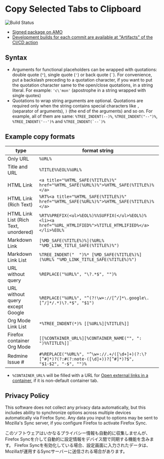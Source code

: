 # Copy Selected Tabs to Clipboard

![Build Status](https://github.com/piroor/copy-selected-tabs-to-clipboard/actions/workflows/main.yml/badge.svg?branch=trunk)

* [Signed package on AMO](https://addons.mozilla.org/firefox/addon/copy-selected-tabs-to-clipboar/)
* [Development builds for each commit are available at "Artifacts" of the CI/CD action](https://github.com/piroor/copy-selected-tabs-to-clipboard/actions?query=workflow%3ACI%2FCD)


## Syntax

* Arguments for functional placeholders can be wrapped with quotations: double quote (`"`), single quote (`'`) or back quote (`` ` ``). For convenience, put a backslash preceding to a quotation character, if you want to put the quotation character same to the open/close quotations, in a string literal. For example: `'c\'mon'` (apostrophe in a string wrapped with single quotes)
* Quotations to wrap string arguments are optional. Quotations are required only when the string contains special characters like `,` (separator of arguments), `)` (the end of the arguments) and so on. For example, all of them are same: `%TREE_INDENT(--)%`, `%TREE_INDENT("--")%`, `%TREE_INDENT('--')%` and ``%TREE_INDENT(`--`)%``

## Example copy formats

|type|format string|
|----|-------------|
|Only URL|`%URL%`|
|Title and URL|`%TITLE%%EOL%%URL%`|
|HTML Link|`<a title="%HTML_SAFE(%TITLE%)%" href="%HTML_SAFE(%URL%)%">%HTML_SAFE(%TITLE%)%</a>`|
|HTML Link (Rich Text)|`%RT%<a title="%HTML_SAFE(%TITLE%)%" href="%HTML_SAFE(%URL%)%">%HTML_SAFE(%TITLE%)%</a>`|
|HTML Link List (Rich Text, unordered)|`%RT%%PREFIX(<ul>%EOL%)%%SUFFIX(</ul>%EOL%)%<li><a href="%URL_HTMLIFIED%">%TITLE_HTMLIFIED%</a></li>%EOL%`|
|Markdown Link|`[%MD_SAFE(%TITLE%)%](%URL% "%MD_LINK_TITLE_SAFE(%TITLE%)%")`|
|Markdown Link List|`%TREE_INDENT("  ")%* [%MD_SAFE(%TITLE%)%](%URL% "%MD_LINK_TITLE_SAFE(%TITLE%)%")`|
|URL without query|`%REPLACE("%URL%", "\?.*$", "")%`|
|URL without query except Google|`%REPLACE("%URL%", "^(?!\w+://[^/]*\.google\.[^/]*/.*)\?.*$", "$1")`|
|Org Mode Link List|`*%TREE_INDENT(*)% [[%URL%][%TITLE%]]`|
|Firefox container Org Mode| `[[%CONTAINER_URL%][%CONTAINER_NAME("", ": ")%%TITLE%]]`|
|Redmine Issue #|`#%REPLACE("%URL%", "^\w+://.+/([\d+]+)(?:\?[^#]*)?(?:#(?:note-([\d]+))?[^#]*)?$", "$1-$2", "-$", "")%`|

* `%CONTAINER_URL%` will be filled with a URL for [Open external links in a container](https://addons.mozilla.org/firefox/addon/open-url-in-container/), if it is non-default container tab.

## Privacy Policy

This software does not collect any privacy data automatically, but this includes ability to synchronize options across multiple devices automatically via Firefox Sync.
Any data you input to options may be sent to Mozilla's Sync server, if you configure Firefox to activate Firefox Sync.

このソフトウェアはいかなるプライバシー情報も自動的に収集しませんが、Firefox Syncを介して自動的に設定情報をデバイス間で同期する機能を含みます。
Firefox Syncを有効化している場合、設定画面に入力されたデータは、Mozillaが運用するSyncサーバーに送信される場合があります。
